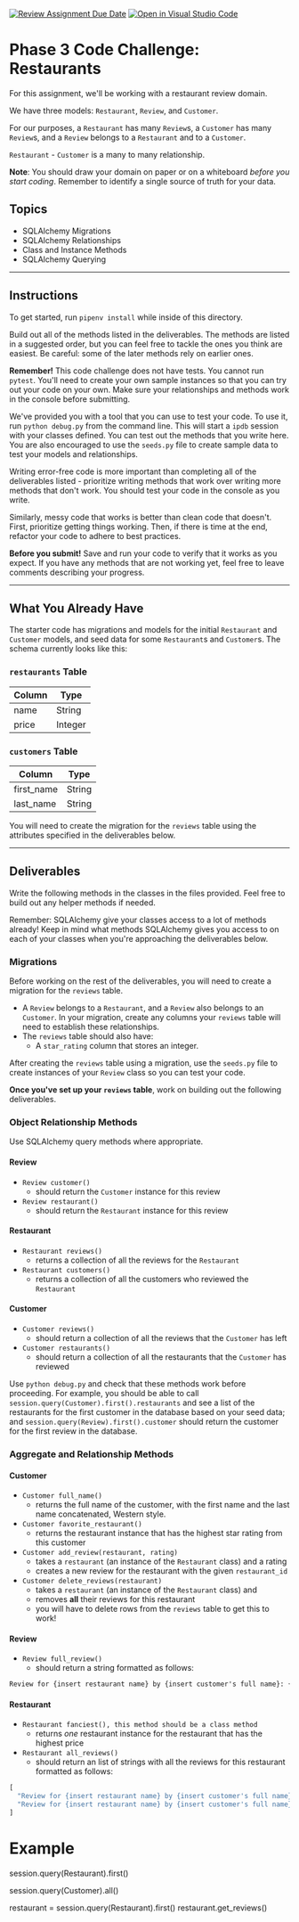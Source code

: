 [![Review Assignment Due Date](https://classroom.github.com/assets/deadline-readme-button-24ddc0f5d75046c5622901739e7c5dd533143b0c8e959d652212380cedb1ea36.svg)](https://classroom.github.com/a/FS3Rk3WR)
[![Open in Visual Studio Code](https://classroom.github.com/assets/open-in-vscode-718a45dd9cf7e7f842a935f5ebbe5719a5e09af4491e668f4dbf3b35d5cca122.svg)](https://classroom.github.com/online_ide?assignment_repo_id=13819393&assignment_repo_type=AssignmentRepo)
# Phase 3 Code Challenge: Restaurants

For this assignment, we'll be working with a restaurant review domain.

We have three models: `Restaurant`, `Review`, and `Customer`.

For our purposes, a `Restaurant` has many `Review`s, a `Customer` has many
`Review`s, and a `Review` belongs to a `Restaurant` and to a `Customer`.

`Restaurant` - `Customer` is a many to many relationship.

**Note**: You should draw your domain on paper or on a whiteboard _before you
start coding_. Remember to identify a single source of truth for your data.

## Topics

- SQLAlchemy Migrations
- SQLAlchemy Relationships
- Class and Instance Methods
- SQLAlchemy Querying

***

## Instructions

To get started, run `pipenv install` while inside of this directory.

Build out all of the methods listed in the deliverables. The methods are listed
in a suggested order, but you can feel free to tackle the ones you think are
easiest. Be careful: some of the later methods rely on earlier ones.

**Remember!** This code challenge does not have tests. You cannot run `pytest`.
 You'll need to create your own sample instances so
that you can try out your code on your own. Make sure your relationships and
methods work in the console before submitting.

We've provided you with a tool that you can use to test your code. To use it,
run `python debug.py` from the command line. This will start a `ipdb` session with
your classes defined. You can test out the methods that you write here. You are
also encouraged to use the `seeds.py` file to create sample data to test your
models and relationships.

Writing error-free code is more important than completing all of the
deliverables listed - prioritize writing methods that work over writing more
methods that don't work. You should test your code in the console as you write.

Similarly, messy code that works is better than clean code that doesn't. First,
prioritize getting things working. Then, if there is time at the end, refactor
your code to adhere to best practices.

**Before you submit!** Save and run your code to verify that it works as you
expect. If you have any methods that are not working yet, feel free to leave
comments describing your progress.

***

## What You Already Have

The starter code has migrations and models for the initial `Restaurant` and
`Customer` models, and seed data for some `Restaurant`s and `Customer`s. The
schema currently looks like this:

### `restaurants` Table

| Column | Type    |
| ------ | ------- |
| name   | String  |
| price  | Integer |

### `customers` Table

| Column     | Type   |
| ---------- | ------ |
| first_name | String |
| last_name  | String |

You will need to create the migration for the `reviews` table using the
attributes specified in the deliverables below.

***

## Deliverables

Write the following methods in the classes in the files provided. Feel free to
build out any helper methods if needed.

Remember: SQLAlchemy give your classes access to a lot of methods already!
Keep in mind what methods SQLAlchemy gives you access to on each of your
classes when you're approaching the deliverables below.

### Migrations

Before working on the rest of the deliverables, you will need to create a
migration for the `reviews` table.

- A `Review` belongs to a `Restaurant`, and a `Review` also belongs to an
  `Customer`. In your migration, create any columns your `reviews` table will
  need to establish these relationships.
- The `reviews` table should also have:
  - A `star_rating` column that stores an integer.

After creating the `reviews` table using a migration, use the `seeds.py` file to
create instances of your `Review` class so you can test your code.

**Once you've set up your `reviews` table**, work on building out the following
deliverables.

### Object Relationship Methods

Use SQLAlchemy query methods where
appropriate.

#### Review

- `Review customer()`
  - should return the `Customer` instance for this review
- `Review restaurant()`
  - should return the `Restaurant` instance for this review

#### Restaurant

- `Restaurant reviews()`
  - returns a collection of all the reviews for the `Restaurant`
- `Restaurant customers()`
  - returns a collection of all the customers who reviewed the `Restaurant`

#### Customer

- `Customer reviews()`
  - should return a collection of all the reviews that the `Customer` has left
- `Customer restaurants()`
  - should return a collection of all the restaurants that the `Customer` has
    reviewed

Use `python debug.py` and check that these methods work before proceeding. For
example, you should be able to call `session.query(Customer).first().restaurants` and see a list
of the restaurants for the first customer in the database based on your seed
data; and `session.query(Review).first().customer` should return the customer for the first
review in the database.

### Aggregate and Relationship Methods

#### Customer

- `Customer full_name()`
  - returns the full name of the customer, with the first name and the last name
    concatenated, Western style.
- `Customer favorite_restaurant()`
  - returns the restaurant instance that has the highest star rating from this customer
- `Customer add_review(restaurant, rating)`
  - takes a `restaurant` (an instance of the `Restaurant` class) and a rating
  - creates a new review for the restaurant with the given `restaurant_id`
- `Customer delete_reviews(restaurant)`
  - takes a `restaurant` (an instance of the `Restaurant` class) and
  - removes **all** their reviews for this restaurant
  - you will have to delete rows from the `reviews` table to get this to work!

#### Review

- `Review full_review()`
  - should return a string formatted as follows:

```txt
Review for {insert restaurant name} by {insert customer's full name}: {insert review star_rating} stars.
```

#### Restaurant

- `Restaurant fanciest(), this method should be a class method`
  - returns _one_ restaurant instance for the restaurant that has the highest
    price
- `Restaurant all_reviews()`
  - should return an list of strings with all the reviews for this restaurant
    formatted as follows:

```py
[
  "Review for {insert restaurant name} by {insert customer's full name}: {insert review star_rating} stars.",
  "Review for {insert restaurant name} by {insert customer's full name}: {insert review star_rating} stars.",
]
```

# Example
session.query(Restaurant).first()

session.query(Customer).all()

restaurant = session.query(Restaurant).first()
restaurant.get_reviews()


